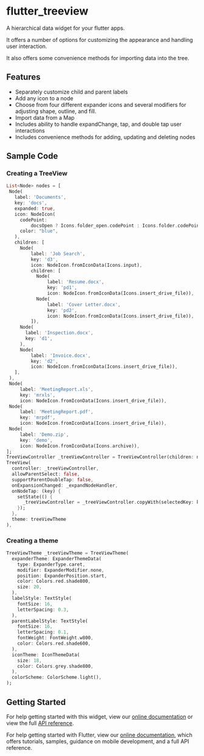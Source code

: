# flutter_treeview

A hierarchical data widget for your flutter apps. 

It offers a number of options for customizing the appearance and handling user interaction.

It also offers some convenience methods for importing data into the tree.


## Features

* Separately customize child and parent labels
* Add any icon to a node
* Choose from four different expander icons and several modifiers for adjusting shape, outline, and fill. 
* Import data from a Map 
* Includes ability to handle expandChange, tap, and double tap user interactions
* Includes convenience methods for adding, updating and deleting nodes


## Sample Code
### Creating a TreeView
```dart
List<Node> nodes = [
 Node(
   label: 'Documents',
   key: 'docs',
   expanded: true,
   icon: NodeIcon(
     codePoint:
         docsOpen ? Icons.folder_open.codePoint : Icons.folder.codePoint,
     color: "blue",
   ),
   children: [
     Node(
         label: 'Job Search',
         key: 'd3',
         icon: NodeIcon.fromIconData(Icons.input),
         children: [
           Node(
               label: 'Resume.docx',
               key: 'pd1',
               icon: NodeIcon.fromIconData(Icons.insert_drive_file)),
           Node(
               label: 'Cover Letter.docx',
               key: 'pd2',
               icon: NodeIcon.fromIconData(Icons.insert_drive_file)),
         ]),
     Node(
       label: 'Inspection.docx',
       key: 'd1',
     ),
     Node(
         label: 'Invoice.docx',
         key: 'd2',
         icon: NodeIcon.fromIconData(Icons.insert_drive_file)),
   ],
 ),
 Node(
     label: 'MeetingReport.xls',
     key: 'mrxls',
     icon: NodeIcon.fromIconData(Icons.insert_drive_file)),
 Node(
     label: 'MeetingReport.pdf',
     key: 'mrpdf',
     icon: NodeIcon.fromIconData(Icons.insert_drive_file)),
 Node(
     label: 'Demo.zip',
     key: 'demo',
     icon: NodeIcon.fromIconData(Icons.archive)),
];
TreeViewController _treeViewController = TreeViewController(children: nodes);
TreeView(
  controller: _treeViewController,
  allowParentSelect: false,
  supportParentDoubleTap: false,
  onExpansionChanged: _expandNodeHandler,
  onNodeTap: (key) {
    setState(() {
      _treeViewController = _treeViewController.copyWith(selectedKey: key);
    });
  },
  theme: treeViewTheme
),
```

### Creating a theme
```dart
TreeViewTheme _treeViewTheme = TreeViewTheme(
  expanderTheme: ExpanderThemeData(
    type: ExpanderType.caret,
    modifier: ExpanderModifier.none,
    position: ExpanderPosition.start,
    color: Colors.red.shade800,
    size: 20,
  ),
  labelStyle: TextStyle(
    fontSize: 16,
    letterSpacing: 0.3,
  ),
  parentLabelStyle: TextStyle(
    fontSize: 16,
    letterSpacing: 0.1,
    fontWeight: FontWeight.w800,
    color: Colors.red.shade600,
  ),
  iconTheme: IconThemeData(
    size: 18,
    color: Colors.grey.shade800,
  ),
  colorScheme: ColorScheme.light(),
);
```


## Getting Started

For help getting started with this widget, view our 
[online documentation](https://bitbucket.org/kevinandre/flutter_treeview/wiki/Home) or view the
full [API reference](https://pub.dev/documentation/flutter_treeview/latest/).

For help getting started with Flutter, view our 
[online documentation](https://flutter.dev/docs), which offers tutorials, 
samples, guidance on mobile development, and a full API reference.
